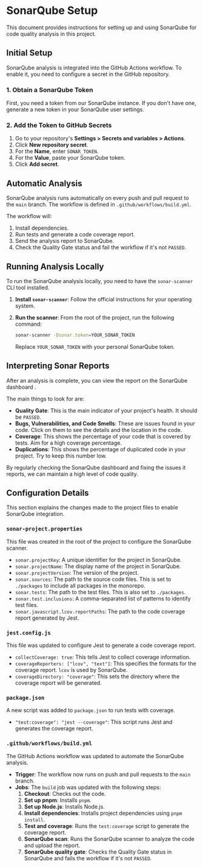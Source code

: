 # SonarQube Setup

This document provides instructions for setting up and using SonarQube for code quality analysis in this project.

## Initial Setup

SonarQube analysis is integrated into the GitHub Actions workflow. To enable it, you need to configure a secret in the GitHub repository.

### 1. Obtain a SonarQube Token

First, you need a token from our SonarQube instance. If you don't have one, generate a new token in your SonarQube user settings.

### 2. Add the Token to GitHub Secrets

1.  Go to your repository's **Settings > Secrets and variables > Actions**.
2.  Click **New repository secret**.
3.  For the **Name**, enter `SONAR_TOKEN`.
4.  For the **Value**, paste your SonarQube token.
5.  Click **Add secret**.

## Automatic Analysis

SonarQube analysis runs automatically on every push and pull request to the `main` branch. The workflow is defined in `.github/workflows/build.yml`.

The workflow will:

1.  Install dependencies.
2.  Run tests and generate a code coverage report.
3.  Send the analysis report to SonarQube.
4.  Check the Quality Gate status and fail the workflow if it's not `PASSED`.

## Running Analysis Locally

To run the SonarQube analysis locally, you need to have the `sonar-scanner` CLI tool installed.

1.  **Install `sonar-scanner`**: Follow the official instructions for your operating system.
2.  **Run the scanner**: From the root of the project, run the following command:

    ```bash
    sonar-scanner -Dsonar.token=YOUR_SONAR_TOKEN
    ```

    Replace `YOUR_SONAR_TOKEN` with your personal SonarQube token.

## Interpreting Sonar Reports

After an analysis is complete, you can view the report on the SonarQube dashboard .

The main things to look for are:

*   **Quality Gate**: This is the main indicator of your project's health. It should be `PASSED`.
*   **Bugs, Vulnerabilities, and Code Smells**: These are issues found in your code. Click on them to see the details and the location in the code.
*   **Coverage**: This shows the percentage of your code that is covered by tests. Aim for a high coverage percentage.
*   **Duplications**: This shows the percentage of duplicated code in your project. Try to keep this number low.

By regularly checking the SonarQube dashboard and fixing the issues it reports, we can maintain a high level of code quality.

## Configuration Details

This section explains the changes made to the project files to enable SonarQube integration.

### `sonar-project.properties`

This file was created in the root of the project to configure the SonarQube scanner.

-   `sonar.projectKey`: A unique identifier for the project in SonarQube.
-   `sonar.projectName`: The display name of the project in SonarQube.
-   `sonar.projectVersion`: The version of the project.
-   `sonar.sources`: The path to the source code files. This is set to `./packages` to include all packages in the monorepo.
-   `sonar.tests`: The path to the test files. This is also set to `./packages`.
-   `sonar.test.inclusions`: A comma-separated list of patterns to identify test files.
-   `sonar.javascript.lcov.reportPaths`: The path to the code coverage report generated by Jest.

### `jest.config.js`

This file was updated to configure Jest to generate a code coverage report.

-   `collectCoverage: true`: This tells Jest to collect coverage information.
-   `coverageReporters: ["lcov", "text"]`: This specifies the formats for the coverage report. `lcov` is used by SonarQube.
-   `coverageDirectory: "coverage"`: This sets the directory where the coverage report will be generated.

### `package.json`

A new script was added to `package.json` to run tests with coverage.

-   `"test:coverage": "jest --coverage"`: This script runs Jest and generates the coverage report.

### `.github/workflows/build.yml`

The GitHub Actions workflow was updated to automate the SonarQube analysis.

-   **Trigger**: The workflow now runs on push and pull requests to the `main` branch.
-   **Jobs**: The `build` job was updated with the following steps:
    1.  **Checkout**: Checks out the code.
    2.  **Set up pnpm**: Installs `pnpm`.
    3.  **Set up Node.js**: Installs Node.js.
    4.  **Install dependencies**: Installs project dependencies using `pnpm install`.
    5.  **Test and coverage**: Runs the `test:coverage` script to generate the coverage report.
    6.  **SonarQube scan**: Runs the SonarQube scanner to analyze the code and upload the report.
    7.  **SonarQube quality gate**: Checks the Quality Gate status in SonarQube and fails the workflow if it's not `PASSED`.